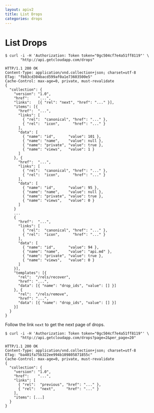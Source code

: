 ```yaml
---
layout: apiv2
title: List Drops
categories: drops
---
```


# List Drops

    $ curl -i -H 'Authorization: Token token="0gc504cf7e4a51ff8119"' \
           "http://api.getcloudapp.com/drops"

    HTTP/1.1 200 OK
    Content-Type: application/vnd.collection+json; charset=utf-8
    ETag: "fb83cd304bacd599af0a1e73603500e5"
    Cache-Control: max-age=0, private, must-revalidate
    {
      "collection": {
        "version": "1.0",
        "href":    "...",
        "links":   [{ "rel": "next", "href": "..." }],
        "items": [{
          "href":  "...",
          "links": [
            { "rel":  "canonical", "href": "..." },
            { "rel":  "icon",      "href": "..." }
          ],
          "data": [
            { "name": "id",      "value": 101 },
            { "name": "name",    "value": null },
            { "name": "private", "value": true },
            { "name": "views",   "value": 1 }
          ]
        }, {
          "href":  "...",
          "links": [
            { "rel":  "canonical", "href": "..." },
            { "rel":  "icon",      "href": "..." }
          ],
          "data": [
            { "name": "id",      "value": 95 },
            { "name": "name",    "value": null },
            { "name": "private", "value": true },
            { "name": "views",   "value": 0 }
          ]
        }
        ...
        {
          "href":  "...",
          "links": [
            { "rel":  "canonical", "href": "..." },
            { "rel":  "icon",      "href": "..." }
          ],
          "data": [
            { "name": "id",      "value": 94 },
            { "name": "name",    "value": "api.md" },
            { "name": "private", "value": true },
            { "name": "views",   "value": 0 }
          ]
        }],
        "templates": [{
          "rel":  "/rels/recover",
          "href": "...",
          "data": [{ "name": "drop_ids", "value": [] }]
        }, {
          "rel":  "/rels/remove",
          "href": "...",
          "data": [{ "name": "drop_ids", "value": [] }]
        }]
      }
    }

Follow the link `next` to get the next page of drops.

    $ curl -i -H 'Authorization: Token token="0gc504cf7e4a51ff8119"' \
           "http://api.getcloudapp.com/drops?page=2&per_page=20"

    HTTP/1.1 200 OK
    Content-Type: application/vnd.collection+json; charset=utf-8
    ETag: "ba401fa75b322ee994b109805871855c"
    Cache-Control: max-age=0, private, must-revalidate
    {
      "collection": {
        "version": "1.0",
        "href":    "...",
        "links": [
          { "rel":  "previous", "href": "..." },
          { "rel":  "next",     "href": "..." }
        ],
        "items": [...]
      }
    }
